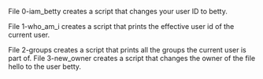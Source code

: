 File 0-iam_betty creates a script that changes your user ID to betty.

File 1-who_am_i creates a script that prints the effective user id of the current user.

File 2-groups creates a script that prints all the groups the current user is part of.
File 3-new_owner creates a script that changes the owner of the file hello to the user betty.
